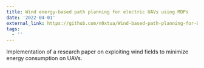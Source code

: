 ```yaml
---
title: Wind energy-based path planning for electric UAVs using MDPs
date: '2022-04-01'
external_link: https://github.com/n0xtua/Wind-based-path-planning-for-UAVs
tags:
  - ''
---
```


Implementation of a research paper on exploiting wind fields to minimize energy consumption on
UAVs.

<!--more-->
